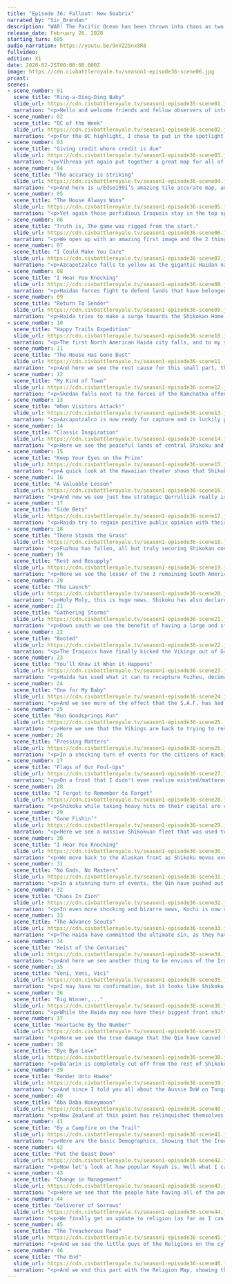```yaml
---
title: "Episode 36: Fallout: New Seabrix"
narrated_by: "Sir_Brendan"
description: "WAR! The Pacific Ocean has been thrown into chaos as two of the largest players in this part of the world throw down over who has the bigger ship. And in the background, moves are made to take advantage of this time of war that would only come while one is truly distracted, and a weapon that was made long ago finally gets used in a way that allows for terror to truly reach all."
release_date: February 26, 2020
starting_turn: 685
audio_narration: https://youtu.be/9nVZ25nx8R8
fullvideo:
edition: X1
date: 2020-02-25T00:00:00.000Z
image: https://cdn.civbattleroyale.tv/season1-episode36-scene06.jpg
prcast:
scenes:
- scene_number: 01
  scene_title: "Ring-a-Ding-Ding Baby"
  slide_url: https://cdn.civbattleroyale.tv/season1-episode35-scene01.jpg
  narration: "<p>Hello and welcome friends and fellow observers of internet robot cockfights; My name is Brendan, also known as u/Sir_Brendan on the subreddit and discord. I’ve been with the BR since episode 13 of Mk.I and have seen my fair share of Australia’s domination of their Island neighbors. This part is short, about 35 - 40 slides; but filled with many references, some analyzing, and plenty of dead civilians. Add all that together and you have the marble cake equivalent of CBR AI games. So get your milk and letttssss GOOOOOO!!</p>"
- scene_number: 02
  scene_title: "OC of the Week"
  slide_url: https://cdn.civbattleroyale.tv/season1-episode36-scene02.jpg
  narration: "<p>For the OC highlight, I chose to put in the spotlight this amazing piece of honest reporting. Nowhere else on the Cylinder can you find such an honest take on the news, and it's good to see in this far off future year of the 4000’s that someone still wishes to protect the eyes of our children by printing paper and not using Holo-broadcast.</p>"
- scene_number: 03
  scene_title: "Giving credit where credit is due"
  slide_url: https://cdn.civbattleroyale.tv/season1-episode36-scene03.jpg
  narration: "<p>Vihreaa yet again put together a great map for all of us to ~~gawk~~ at. Although I have to say there seems to be a mistake, and that's the fact that the Apache are smaller than they actually are. Oh well, they must be on the payroll of the Iroquois.</p>"
- scene_number: 04
  scene_title: "The accuracy is striking"
  slide_url: https://cdn.civbattleroyale.tv/season1-episode36-scene04.jpg
  narration: "<p>And here is u/Edse1991’s amazing tile accurate map, and yet again I see another amazing artist being used to spread Iroquois propaganda, shame really. But aside from that we see that the Qin and Australia making good sized gains from their respective wars against the Khamugs and the Nazca, while the Goths gained some back waters in Tibet. </p>"
- scene_number: 05
  scene_title: "The House Always Wins"
  slide_url: https://cdn.civbattleroyale.tv/season1-episode36-scene05.jpg
  narration: "<p>Yet again those perfidious Iroquois stay in the top spot, over the rightful 1st place of the Apache. My case is that if you take away the facts that the Iroquois have a huge military, an amazing amount of production, have finished the tech tree, dwarf the Apache in both amount of cities and the amount of people, and their superior bite and hold strategy that the no opponent has been able to stave off; then it's obvious that the Apache is the clear #1.</p>"
- scene_number: 06
  scene_title: "Truth is, The game was rigged from the start."
  slide_url: https://cdn.civbattleroyale.tv/season1-episode36-scene06.jpg
  narration: "<p>We open up with an amazing first image and the 2 things I wish to point out on this slide:</p><p></p><p>1) From what I can tell, Shikoku has used the first nuke of the game. And the place they have used it is the Haida capital of Ninstints. This means one thing to me, and that's that Shikoku has total control of the Skies between them and Ninstints (maybe even farther than that). Luckily for the Haida AI, all AI seems to prefer to use bombers against cities and not units, but unfortunately Nukes damage units near the target.</p><p></p><p>2) Look at the absolutely huge population of Haina! While it may be dwarfed by Wellingtons formerly huge pop of 134 (Which the Viking city of Hedeby is close to at 133 last we saw it), 115 isn't something to shake a stick at. In real world population that's 588,781,225 people in that city alone, which is bigger than the entire population of the United States. Wonder what they’re feeding people at this point?</p><p>Coiot: Here is the moment from the video (excuse the graphics): https://drive.google.com/open?id=1fggOVaCoFCCqMcl2kju-hJOidxeZCwbs</p>"
- scene_number: 07
  scene_title: "I Could Make You Care"
  slide_url: https://cdn.civbattleroyale.tv/season1-episode36-scene07.jpg
  narration: "<p>Azcapotzalco falls to yellow as the gigantic Haidan navy punishes the Apache attack on their southern border. This hurts to see as an Apache fan, as if the city falls there won't be much in the nearby area to take it back with. In my opinion this attack was ill timed on the Apache’s part, as there is no way the Apache can even hope to bring enough of a force for a good defense and a cohesive offense at the same time.</p>"
- scene_number: 08
  scene_title: "I Hear You Knocking"
  slide_url: https://cdn.civbattleroyale.tv/season1-episode36-scene08.jpg
  narration: "<p>Haidan forces fight to defend lands that have belonged to the Haida for thousands of years at this point, and for many of the fake soldiers, their homes. But while it's a valiant one, the cities are closer to the Shikoku core, and Haida is sitting at 109 techs and 3791 hammers to Shikoku’s 122 techs and whopping 9244 hammer, and are thus doomed to fall in a short while. </p>"
- scene_number: 09
  scene_title: "Return To Sender"
  slide_url: https://cdn.civbattleroyale.tv/season1-episode36-scene09.jpg
  narration: "<p>Haida tries to make a surge towards the Shikokan Home Islands, but faces a more technologically strong fleet tasked with the job of stopping such a feat. Haida do have the numerical advantage by sending 15 ships, and while that may be short of enough to capture a city, it does open a corridor of attack that they can focus on.</p>"
- scene_number: 10
  scene_title: "Happy Trails Expedition"
  slide_url: https://cdn.civbattleroyale.tv/season1-episode36-scene10.jpg
  narration: "<p>The first North American Haida city falls, and to my shock it's not a coastal one. In a war where Haida’s main weapon is their massive fleet, the loss of an inland city such as Qerrulliik is a massive blow. For Shikoku though, the gain of this city means easy reinforcement and allows for the Shikokan army to join the battle and put pressure on every front that Haida has now. If the Haida want to regain the defensive momentum they’ll need to recapture this city A.S.A.P.</p>"
- scene_number: 11
  scene_title: "The House Has Gone Bust"
  slide_url: https://cdn.civbattleroyale.tv/season1-episode36-scene11.jpg
  narration: "<p>And here we see the root cause for this small part, the switching on of quick combat. As a fan of digital blood shed, I hope this doesn't cause problems.</p>"
- scene_number: 12
  scene_title: "My Kind of Town"
  slide_url: https://cdn.civbattleroyale.tv/season1-episode36-scene12.jpg
  narration: "<p>Skedan falls next to the forces of the Kamchatka offensive by Shikoku, and while the city might be recaptured by the Haidan, the chances aren't great. Even if it is recaptured, the main focus of the next push will likely be the major city of Fuzhou, which will truly be the death blow to Haida power in East Asia if it falls to Shikoku.</p>"
- scene_number: 13
  scene_title: "When Visitors Attack!"
  slide_url: https://cdn.civbattleroyale.tv/season1-episode36-scene13.jpg
  narration: "<p>Azcapotzalco is now ready for capture and is luckily protected by a light fleet of peacekeepers, just as Geronimo begins to organize an army to defend the city from the Haida naval assault. Something that is concerning to this Apache fan is that the Haida have complete control of the seas over here, which will mean that the Apache are more than likely alone in this fight against the Haida than they realize. Because while Shikoku is more than fine fighting the Haida by themselves, the Apache aren't.</p>"
- scene_number: 14
  scene_title: "Classic Inspiration"
  slide_url: https://cdn.civbattleroyale.tv/season1-episode36-scene14.jpg
  narration: "<p>Here we see the peaceful lands of central Shikoku and I notice that they have 2 huge cities (Kochi seems to also be freaking huge, with 115 pop), and these cities are actually safe from all forms of combat it seems. This will be beneficial for their war effort since their production centers should remain safe from any type of retribution from Haida.</p>"
- scene_number: 15
  scene_title: "Keep Your Eyes on the Prize"
  slide_url: https://cdn.civbattleroyale.tv/season1-episode36-scene15.jpg
  narration: "<p>A quick look at the Hawaiian theater shows that Shikoku is mopping up the very last bit of Haidan resistance, and are most likely on their way to begin an offensive against the California coast. The more fronts that get closed will only make things worse for the Haida, and better for the Apache to not lose their coastal cities...Hopefully. Look I’m an Apache fan, I have to make up lies for myself until Endgame shows up.</p>"
- scene_number: 16
  scene_title: "A Valuable Lesson"
  slide_url: https://cdn.civbattleroyale.tv/season1-episode36-scene16.jpg
  narration: "<p>And now we see just how strategic Qerrulliik really is, as it's close to the former Yu’pik capital of Nugtaq. But also in this shot we see that Shikoku has been bombing Haida cities quite well, as well as the remnants of the Haidan air force trying to desperately hold off their opposites flying Shikoku colors. </p>"
- scene_number: 17
  scene_title: "Side Bets"
  slide_url: https://cdn.civbattleroyale.tv/season1-episode36-scene17.jpg
  narration: "<p>Haida try to regain positive public opinion with their own citizens by taking Azcapotzalco from the Apache. My own bias aside, this was a bad idea for the Haida. Geronimo wouldn't be able to fully take Sirenik as long as Haida left a token force to guard it, and that fleet needs to be meeting Shikoku’s at Hawaii and other locations in the upper Pacific. </p>"
- scene_number: 18
  scene_title: "There Stands the Grass"
  slide_url: https://cdn.civbattleroyale.tv/season1-episode36-scene18.jpg
  narration: "<p>Fuzhou has fallen, all but truly securing Shikokan control of Kamchatka. While I hate to sound melodramatic, the more this goes on, and the more cities Ryoma takes, the more likely this won't stop until the Haida are a rump on the same scale as the Yu’pik. But that's if I’m allowed to be melodramatic.</p>"
- scene_number: 19
  scene_title: "Rest and Resupply"
  slide_url: https://cdn.civbattleroyale.tv/season1-episode36-scene19.jpg
  narration: "<p>Here we see the lesser of the 3 remaining South American civs, the Nazca. And we see them with their huge population situated in Cahuachi (which is right next to the border with Uruguay).</p><p></p><p>Off screen, Maratha and Kazakhs declare war on the Qin! Also, Australia and the Khamugs gang up on Tonga. </p>"
- scene_number: 20
  scene_title: "The Launch"
  slide_url: https://cdn.civbattleroyale.tv/season1-episode36-scene20.jpg
  narration: "<p>Holy Moly, this is huge news. Shikoku has also declared war on the Qin, thus creating a second front for themselves. I’ve gotten this info from Blue Cassette, so this is some trustworthy info. </p><p></p><p>While this may seem like a bad idea in some regards, this may pay off for Ryoma. Lets keep in mind that the war against the Haida is mainly naval, with some efforts from the Shikokan Air Force (S.A.F.). But the Army has had nothing to do, so if Shikoku can use their air force to the same devastating level as they have against the Haida again, they could take some land from the Qin, who are just recovering from their war with the Khamugs. This may be a bet that I take to Vegas, and make it in Shikoku’s favor.</p>"
- scene_number: 21
  scene_title: "Gathering Storms"
  slide_url: https://cdn.civbattleroyale.tv/season1-episode36-scene21.jpg
  narration: "<p>Down south we see the benefit of having a large and strong air force as all 3 (possibly 4) Qin cities fully visible in this image are sitting at 0 health and just waiting to flip to grey and white. In all honesty, this will be the weakest part of Shikoku’s assault on the Qin, as if they don't flip these cities in a turn or 2 after this, they won't be able to keep the city they have here. Even on the naval front it will take time to grind down the Qin units on the sea, and will buy the Qin much needed and crucial time.</p><p></p><p>Also on this turn the Qin and Prussia declare war on the Haida, Zimbabwe and New Zealand makes peace, and in a very important peace deal, Prussia and Venice end their fighting. It seems to me that Prussia has kept everything, and that amazing Prussian Defensive standard has been upheld.</p>"
- scene_number: 22
  scene_title: "Booted"
  slide_url: https://cdn.civbattleroyale.tv/season1-episode36-scene22.jpg
  narration: "<p>The Iroquois have finally kicked the Vikings out of Greenland by taking Vasterås. And from what info I’ve been given, that this was the last flip in the war as both of the combatants have signed a peace treaty. </p><p></p><p>This war has just been devastating to the Vikings, as they have lost a lot of units, their cities in Greenland, as well as seen flips in the British Isles. This war may very well be the showing of what will happen when the Sami declare war against the Vikings, as good defense doesn't matter when the enemy isn't afraid of losing thousands of soldiers to accomplish one goal.</p>"
- scene_number: 23
  scene_title: "You’ll Know it When it Happens"
  slide_url: https://cdn.civbattleroyale.tv/season1-episode36-scene23.jpg
  narration: "<p>Haida has used what it can to recapture Fuzhou, decimating its population and somewhat strategically ruining the city for Shikoku. While good in my opinion, this will only buy Haida a few more moments, as this city and its northern neighbor are only moments away from falling. But we should commend Koyah on this strategic move, as it buys him a bit more time.</p>"
- scene_number: 24
  scene_title: "One for My Baby"
  slide_url: https://cdn.civbattleroyale.tv/season1-episode36-scene24.jpg
  narration: "<p>And we see more of the effect that the S.A.F. has had on the nearby cities, as Nanzheng and Hangzhou are both bombed into the black, and all that it will take is a melee ship to just get in and take it for the Qin to be wrecked here. These cities were safe from the Qin-Khamug war, and are thus crucial to the Qin war effort, so these cannot fall if the Qin hope to win this war.  But what I expect to see is what happened the last time Shikoku declared war on the Qin, which is these cities flip nonstop, but they will ultimately be safe from the Shikokan army.</p>"
- scene_number: 25
  scene_title: "Run Goodsprings Run"
  slide_url: https://cdn.civbattleroyale.tv/season1-episode36-scene25.jpg
  narration: "<p>Here we see that the Vikings are back to trying to restore their rule on the island of Onchan, and do so by bringing a longship in to remind the citizens that they are more Viking than they are Manx. Kinda crazy to see a ship that old still out and about.</p><p></p><p>In other news; the Iroquois, Palmyra, and Uruguay DoW the Haida. This means that rogue units like the paratrooper seen on screen here are doomed to die a horrible death, but also that international pressure is strong against the Haida. This could bring the Metis in on the fun, and maybe even the Yu’pik if war seems advantageous. </p>"
- scene_number: 26
  scene_title: "Pressing Matters"
  slide_url: https://cdn.civbattleroyale.tv/season1-episode36-scene26.jpg
  narration: "<p>In a shocking turn of events for the citizens of Kochi, the city has been nuked. While I don’t have any official info on who sent the missile out, my guess would be the Qin. This will hamper the Shikokan war effort, but it will only open up the use of such weapons against the Qin. For those that love watching nukes being dropped are probably loving this part so far and it will probably only get spicier as the part goes on.</p><p></p><p>In the background, Nazca and Selk’nam make peace, while Beta Israel, Taungoo and India join the international coalition against Haida.</p>"
- scene_number: 27
  scene_title: "Flags of Our Foul-Ups"
  slide_url: https://cdn.civbattleroyale.tv/season1-episode36-scene27.jpg
  narration: "<p>On a front that I didn't even realize existed/mattered, the Kazakhs actually gained a city. Up in the frigid north, Ablai Khan has gained the city of Nadym for the simple cost of maybe being nuked down south. But that's a maybe, and this is for sure, and that’s a bet anyone would take.</p>"
- scene_number: 28
  scene_title: "I Forgot to Remember to Forget"
  slide_url: https://cdn.civbattleroyale.tv/season1-episode36-scene28.jpg
  narration: "<p>Shikoku while taking heavy hits on their capital are close to seeing a huge pay off in Alaska, as Kassigluq, Tanu, and Niugtaq are primed to fall to the grey and white. While not huge or overly helpful cities for the Haida, they need every city to last as long as they can so they can use the overly nukey Qin to start grinding down Shikoku. </p>"
- scene_number: 29
  scene_title: "Gone Fishin’"
  slide_url: https://cdn.civbattleroyale.tv/season1-episode36-scene29.jpg
  narration: "<p>Here we see a massive Shikokuan fleet that was used to take the single island of Cha’atl. Why this fleet hasn't moved West or Eastward to help in the fight boggles my mind, but when asked, the Fleets PR advisor said that the Admiral and high ranking officers  had “Gone Fishin”. What this means in real terms though is that the Southern Haida fleet will sit useless and the Qin may have a shot at holding their coasts.</p>"
- scene_number: 30
  scene_title: "I Hear You Knocking"
  slide_url: https://cdn.civbattleroyale.tv/season1-episode36-scene30.jpg
  narration: "<p>We move back to the Alaskan front as Shikoku moves ever closer to taking this vital part of the Haidan Imperial Confederation, What with melee units being stationed outside of Ickyshoe (Cumshewa) and Nugget (Nugtaq). Also of note is Shikoku has taken control of Qerrulliik. This is important as this allows them to begin pumping out units over here, or begin creating airports (or the future worlds version) to move units about quickly.</p>"
- scene_number: 31
  scene_title: "No Gods, No Masters"
  slide_url: https://cdn.civbattleroyale.tv/season1-episode36-scene31.jpg
  narration: "<p>In a stunning turn of events, the Qin have pushed out and taken Pyongyang and may have even taken Shikoku’s mainland city. I now retract my previous statement saying that Shikoku may have a good shot at this fight, as they obviously are losing control of this front.</p>"
- scene_number: 32
  scene_title: "Chaos In Zion"
  slide_url: https://cdn.civbattleroyale.tv/season1-episode36-scene32.jpg
  narration: "<p>In even more shocking and bizarre news, Kochi is now down to 3 population. The amount of nuclear weapons sent at the Shikokuan capital is probably a small amount in comparison to what's left, but it shows that if you do go to war, make sure your core is safe. </p><p></p><p>If this was a real world scenario, the central government probably moved over to Nakamura or Tosa-Shimizu to escape the carnage, So all the extra bombs have done nothing but kill innocent civilians.</p>"
- scene_number: 33
  scene_title: "The Advance Scouts"
  slide_url: https://cdn.civbattleroyale.tv/season1-episode36-scene33.jpg
  narration: "<p>The Haida have committed the ultimate sin, as they have given a forward operating base to the Iroquois, and at a very strategic flank on the Apache. Damn you Koyah and your failure to defend effectively. </p><p></p><p>In all seriousness, This just goes to show just how powerful the X-com unit is, and just how powerful the Iroquois have become, and are understandably deserving of their continuous 1st spot in the Power Rankings.</p>"
- scene_number: 34
  scene_title: "Heist of the Centuries"
  slide_url: https://cdn.civbattleroyale.tv/season1-episode36-scene34.jpg
  narration: "<p>And here we see another thing to be envious of the Iroquois for, their leader has basically Jeff Bezos levels of stupid wealth at his disposal. 2 other notable items about this list is that the leader of Shikoku, Ryoma, is on here. All that money would be more useful buying up units to help take on the Qin my guy! Also the fact that world juggernaut and basically Snorlax cosplayer Uruguay isn't in this top 8, which is quite shocking given they’ve been a major player since the very beginning.</p><p></p><p>One last thing on this slide I want everyone to look at is the background of this image, in which we see that Shikoku has taken the 3 islands of Kayung, Atewaas, and Imangaq. This will just give Shikoku even more control of the Pacific, but this likely won't mean much in the long term.</p>"
- scene_number: 35
  scene_title: "Veni, Veni, Vici"
  slide_url: https://cdn.civbattleroyale.tv/season1-episode36-scene35.jpg
  narration: "<p>I may have no confirmation, but it looks like Shikoku may have peaced out with the Haida, based solely on the fact that Shikoku is allowing Haida cities to be in the Yellow, and also the fact that there are no Shikokuan units violating Haidan waters. This is huge as this allows for Shikoku to focus all of its efforts on the failing Western front. If this is peace then that means that Shikoku has effectively proved itself against a legitimate neighbor, not one who was always far weaker than themselves.</p>"
- scene_number: 36
  scene_title: "Big Winner,..."
  slide_url: https://cdn.civbattleroyale.tv/season1-episode36-scene36.jpg
  narration: "<p>While the Haida may now have their biggest front shutting down, they still have to deal with other major powers like Taungoo, Apache, Uruguay, and of course the Iroquois, what with their peacekeepers and bombers.As we can already see the Haida are mounting an attack to regain the city of Azcapotzalco, but this may be futile as it could be flipping as long as the Iroquois has an xcom ready to flip the city or the apache can get through. So while Koyah may have made a major diplomatic move, they still have a while to go before they are back in the clear.</p>"
- scene_number: 37
  scene_title: "Heartache By the Number"
  slide_url: https://cdn.civbattleroyale.tv/season1-episode36-scene37.jpg
  narration: "<p>Here we see the true damage that the Qin have caused to the Shikokuan core,as Kochi has only gained 1 pop since we last saw it, and we see that who needs Super ships when you can just spam hover tanks. It seems that the Shikokuan navy has been struggling holding back the Hover Hoard. Let this be reason number 1 why you don't declare a war on 2 fronts kids, just this example and not Napolean or Wilhelm II or Hitler.</p>"
- scene_number: 38
  scene_title: "Bye Bye Love"
  slide_url: https://cdn.civbattleroyale.tv/season1-episode36-scene38.jpg
  narration: "<p>Ba’arin is completely cut off from the rest of Shikoku, showing just how devastated the Army has become when facing the overwhelming numbers that the Qin have. We also get a good shot of the Qin core, and really see just how badly Shikoku fucked up by not focusing on the Qin or declaring war against the Qin about a part ago. </p>"
- scene_number: 39
  scene_title: "Render Unto Hawke"
  slide_url: https://cdn.civbattleroyale.tv/season1-episode36-scene39.jpg
  narration: "<p>And since I told you all about the Aussie DoW on Tonga, they have been captured and has begun being integrated into the glorious big green. </p><p></p><p>Eulogy Time: Tonga has been the source of much of the subs entertainment since the beginning of the BR. On one occasion facing off against the rising power of Oceania at the time in New Zealand and winning, or building a Military strong enough that it threatened any of its neighbors if timed properly, or their clocks that only had “tonga time” as the hand positions on it. But whatever the case, their death did not come from New Zealand, who many thought would cause it, but by a resurgent Australia. May Tonga fans find a new and deserving home in New Zealand, who may as well be just as doomed when the endgame comes around.</p><p></p><p>F.</p>"
- scene_number: 40
  scene_title: "Aba Daba Honeymoon"
  slide_url: https://cdn.civbattleroyale.tv/season1-episode36-scene40.jpg
  narration: "<p>New Zealand at this point has relinquished themselves to just breeding their population till endgame comes, hoping that their huge population centers will be enough to not draw the ire of their old rivals. It’s weird to think that not long ago New Zealand was the preeminent power of Oceania, using clever moves and a thicc navy to decimate and ruin all of their potential enemies. </p><p></p><p>Now all they can think of is how are they gonna add yet more buildings on a small and cramped island. </p>"
- scene_number: 41
  scene_title: "By a Campfire on the Trail"
  slide_url: https://cdn.civbattleroyale.tv/season1-episode36-scene41.jpg
  narration: "<p>Here are the basic Demographics, Showing that the Iroquois are the dominant force in most categories, and that the Sami have over 2 billion people in the frigid north of our planet. I guess Reindeers and cookies were the secret to vitality we were all looking for.</p>"
- scene_number: 42
  scene_title: "Put the Beast Down"
  slide_url: https://cdn.civbattleroyale.tv/season1-episode36-scene42.jpg
  narration: "<p>Now let's look at how popular Koyah is. Well what I can tell is he is the talk of the town, just not in the way most people want. The Haida are still at war with 13 civs, although one of them doesn't have any cities so they really don't count. But given how it’s better to hate Koyah than it is to be his friend, I’m expecting the Metis to DoW them at any point.</p><p>Coiot: Public Enemy #1.</p>"
- scene_number: 43
  scene_title: "Change in Management"
  slide_url: https://cdn.civbattleroyale.tv/season1-episode36-scene43.jpg
  narration: "<p>Here we see that the people hate having all of the power, and have started revolting against the idea of fair and equal treatment under their peoples leaders, and have chosen to embrace the benefits of a Fascist dictatorship, such as nightly curfews, dedication to the state, and the compulsory service to the military. Wait, they were already doing that anyways, so i guess they just want better colors than Yellow and Red.</p>"
- scene_number: 44
  scene_title: "Deliverer of Sorrows"
  slide_url: https://cdn.civbattleroyale.tv/season1-episode36-scene44.jpg
  narration: "<p>We finally get an update to religion (as far as I can tell it's been a hot minute since these have been seen). It's nice to see that the Yu’piks awful religion has the most cities and followers. Nice to see that people like a religion that only a “select chosen few” can even pronounce quickly and easily.</p>"
- scene_number: 45
  scene_title: "The Treacherous Road"
  slide_url: https://cdn.civbattleroyale.tv/season1-episode36-scene45.jpg
  narration: "<p>And we see the little guys of the Religions on the cylinder. At this point, following Sunni is probably a modern equivalent of being a follower of the greek pantheon in our day and age. I’m a follower of Athena, but what about you guys?</p>"
- scene_number: 46
  scene_title: "The End"
  slide_url: https://cdn.civbattleroyale.tv/season1-episode36-scene46.jpg
  narration: "<p>And we end this part with the Religion Map, showing that the only remnant of the Murri is the religion they gave Australia, and that Prussia is dominating on the Religion front. This part saw the first nukes being used, saw the ruination of the Haida, the possible crippling of Shikoku, and the death of a meme. With such an eventful part, I say au revoir, and this is Sir_Brendan signing off. </p>"
---
```

